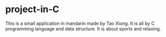 # project-in-C
This is a small application in mandarin made by Tao Xiong. It is all by C programming language and data structure. It is about sports and relaxing.
